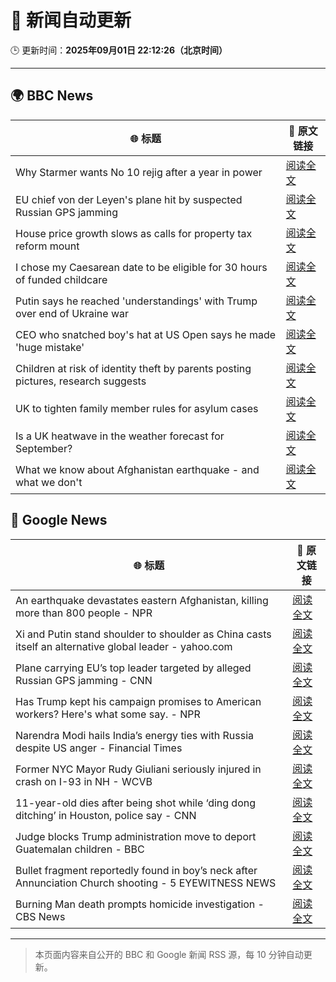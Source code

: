 # 🧠 新闻自动更新

🕒 更新时间：**2025年09月01日 22:12:26（北京时间）**

---

## 🌍 BBC News

| 🌐 标题 | 🔗 原文链接 |
|--------|-------------|
| Why Starmer wants No 10 rejig after a year in power | [阅读全文](https://www.bbc.com/news/articles/cd0d195md5eo?at_medium=RSS&at_campaign=rss) |
| EU chief von der Leyen's plane hit by suspected Russian GPS jamming | [阅读全文](https://www.bbc.com/news/articles/c9d07z1439zo?at_medium=RSS&at_campaign=rss) |
| House price growth slows as calls for property tax reform mount | [阅读全文](https://www.bbc.com/news/articles/cdrk1411ygdo?at_medium=RSS&at_campaign=rss) |
| I chose my Caesarean date to be eligible for 30 hours of funded childcare | [阅读全文](https://www.bbc.com/news/articles/c5yeldz568jo?at_medium=RSS&at_campaign=rss) |
| Putin says he reached 'understandings' with Trump over end of Ukraine war | [阅读全文](https://www.bbc.com/news/articles/c0qljy44553o?at_medium=RSS&at_campaign=rss) |
| CEO who snatched boy's hat at US Open says he made 'huge mistake' | [阅读全文](https://www.bbc.com/news/articles/ce93klk0jpzo?at_medium=RSS&at_campaign=rss) |
| Children at risk of identity theft by parents posting pictures, research suggests | [阅读全文](https://www.bbc.com/news/articles/c8904njvy03o?at_medium=RSS&at_campaign=rss) |
| UK to tighten family member rules for asylum cases | [阅读全文](https://www.bbc.com/news/articles/c626p66d6jxo?at_medium=RSS&at_campaign=rss) |
| Is a UK heatwave in the weather forecast for September? | [阅读全文](https://www.bbc.com/weather/articles/c8jp4dm2mv2o?at_medium=RSS&at_campaign=rss) |
| What we know about Afghanistan earthquake - and what we don't | [阅读全文](https://www.bbc.com/news/articles/cwye0lpj9z6o?at_medium=RSS&at_campaign=rss) |

## 📰 Google News

| 🌐 标题 | 🔗 原文链接 |
|--------|-------------|
| An earthquake devastates eastern Afghanistan, killing more than 800 people - NPR | [阅读全文](https://news.google.com/rss/articles/CBMijwFBVV95cUxPMlB2YzV5M2YyTmxmTXE1aVFrOGpRekdIYVc5bmxlOW5qOGprMnBJNlZsSjhWRVhKY3VSdVFnRlJZcEFpNXk3cmpZa2pEUnEtYzJiN29KTkE4ZGZ4Y2xYd1l5R2RxdU10ZXRKZEdleWo2UENFZTdKN2NhZnhWZlQtSTlUck9IcDV4QVRPc1VMUQ?oc=5) |
| Xi and Putin stand shoulder to shoulder as China casts itself an alternative global leader - yahoo.com | [阅读全文](https://news.google.com/rss/articles/CBMiiwFBVV95cUxQLU1BTWRYZ0lRTWdXd2dLYl9GdkJYR0xBUFBSaEs3bGRweDVSTTc0QzhKMlEtSHZqZVRaZVBNS1RGM0ZKSk5fNEVkZjE2eW1WRU1HY2NucWhDTDZFdlcxczQtQ05aTUwxWHRiWTVsNldZZWhXSnEtNk1DMkdfRFhyaVNpVlVHdWZ1TEZz?oc=5) |
| Plane carrying EU’s top leader targeted by alleged Russian GPS jamming - CNN | [阅读全文](https://news.google.com/rss/articles/CBMid0FVX3lxTE5Ta2pTZ0FqaUxLdnhmZm9qdzE4R3ZoMHVkNzlzcjd3WEJ1SWlQVVhxdDlQd0RBczhkN180NHVCNDcybFF1Y3ZNeXZENGpmZFBJNmtkMWYyMjFXNVY5ZlFrQ0NEZk9JYmtWNWxDZm54clYydUY3dG93?oc=5) |
| Has Trump kept his campaign promises to American workers? Here's what some say. - NPR | [阅读全文](https://news.google.com/rss/articles/CBMiiAFBVV95cUxNdjU3WEZoaUdFeDJJeGZXeTl5bDV3MnRwWHB2NFBSdzd6VWZHa0tYRnVralNJcUNxS29vNXh4ZkVKX0ZPZXRMZjJCXzhaSmhmZ2o1c1ZfYTBvTVhFLUYyYUpvdnFVdGV0QndXSWFvejRvOHhxR2M3ZWJiOUtpRzQxeGJoc2JhRW80?oc=5) |
| Narendra Modi hails India’s energy ties with Russia despite US anger - Financial Times | [阅读全文](https://news.google.com/rss/articles/CBMicEFVX3lxTE1GV3ZuNkVBRnJNdkttZkJIbkJMQ2JmSFFEd0VFT29wVWxfOWk3cXYwMExBX1dsTTZjUXNpLUZlaHgyVzRjR0RCa1FodElxMGwtOGRHX2I2UHl4LXBGdDk5Yk95dXd2VkJiTDBXcnJKdHQ?oc=5) |
| Former NYC Mayor Rudy Giuliani seriously injured in crash on I-93 in NH - WCVB | [阅读全文](https://news.google.com/rss/articles/CBMi0gFBVV95cUxQVHRrb2x0WHUwNUxNZ0RLeG9MYjdkUXBxcDBESWdNYUhaYXo1Z3dtcFJzNzdwX0xuNWRnd3RwR3QwcUF4S0NwODdFdHZibW1scnhVcFdzZFJDSFVaeXBSZkpTN2h5Z0FQU0xWZV9nX2JycEl0ZFBFZ2JSaHc0M1IxNURMZ2tvYXhhYzFCYkxDVGxkXzRZRjVMM3F1NUYzOHRCNDFWSV9NNzNBMklDYUh4YUpzZEtzdVFJYTRGOE5MRmM3Vnc2V2pNVE5aVi1ORHhyY0E?oc=5) |
| 11-year-old dies after being shot while ‘ding dong ditching’ in Houston, police say - CNN | [阅读全文](https://news.google.com/rss/articles/CBMiekFVX3lxTE5pcGZLdnJkdElqY2d0QndzNVFVeTROVUxvVzB2U0R5SUxOZFdKOTM4eFBYLXJZSDdYRkxVc3dmOGVOTm1zckNIY1YyMXNNSGI3MzZfc0FQblpacFVBbXIzeHl6TXB5bFVreGtxU2pzN2VKYUpfYjd3WXFn?oc=5) |
| Judge blocks Trump administration move to deport Guatemalan children - BBC | [阅读全文](https://news.google.com/rss/articles/CBMiWkFVX3lxTE1BVWxLaEZuc0NkNHhBdE9LbFJSU1lxNTNBT0hjYjVpNXE0cWVLQlRoQWN1a0dXWndob3ZSR2JGMVNIUUZZLVNoZVFyc0ZFbUY3b3F3Q3UtX0s1QdIBX0FVX3lxTE1SLWVtT0kzWU9kQ3lOWE9wMnBJLW9iZXc0X01YS3JId0E4OS1zanlQYjA3UXg4aDJpRE42cEdVMVpRMDJwNHNTdVh1NXZoQzdhVWJRS3VFSXhHa2FOX2VF?oc=5) |
| Bullet fragment reportedly found in boy’s neck after Annunciation Church shooting - 5 EYEWITNESS NEWS | [阅读全文](https://news.google.com/rss/articles/CBMiuAFBVV95cUxOVm9CRm9HVFM5Z0JuOU96TG4teFNDRFVqZy0zNnQ4VE1SaUF4WV9BRDhOYlFDd1ZhTFRKU1RTdE9KQUw5UUlTdWh1UlhIX0NzR2tSX3had1NhdWZjTmtHZ1o0cGllZGh4eGltY01CQnp5QV9mUGFJR2wxOUFjM1BGUzZ1NU1VV2tUaWtuLTljQnFXZG1vMzlqVmRZTk1idTR5RktWbTVycEVZbmhnd0ZuMXNCeWhhdk52?oc=5) |
| Burning Man death prompts homicide investigation - CBS News | [阅读全文](https://news.google.com/rss/articles/CBMiiwFBVV95cUxPdEQtZEFLcVBXRDR3N0tIeXM1aUtpMmlERS10RXZTb1I3VGQ0UmE1azJNUk0xZDhxZzZMelM1RXR3czl2YUxYU2V3dEpnVE5YM3Z2a0E3OHNoNXZGWVlfM0U2TkxBcFZUZlNtbW9reHcyc2tHTVVLRjhZektLLWY2NFZSVzhmRklFa1A00gGQAUFVX3lxTE94RVJXcVFrQ1ptWm42R0Uxb0x0VjVrSWhCWVE2SzQzOFBaTVV6cWlDdV91VjBaQ0MxUnFtQ2l1Z1o0UWEwb3hMVW96dUtDWkZiVWljQUZKQS1YTm5rcFB0VnotMlVyRnIwREZPaS02MkxsS0VQa2tKU0UyMlRWM0ktSzc2a2FKRFlwY2ZzYVVFbA?oc=5) |

---
> 本页面内容来自公开的 BBC 和 Google 新闻 RSS 源，每 10 分钟自动更新。